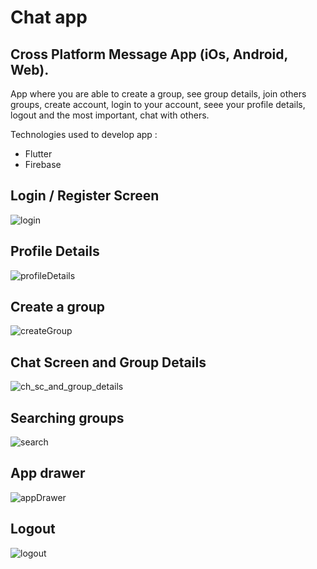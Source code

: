 # Chat app 

## Cross Platform Message App (iOs, Android, Web). 
App where you are able to create a group, see group details, join others groups, create account, login to your account, seee your profile details, logout and the most important, chat with others.

Technologies used to develop app : 
- Flutter
- Firebase

## Login / Register Screen
![login](./chat_app_sc/loginAndRegister.png)

## Profile Details
![profileDetails](./chat_app_sc/profile_details.PNG)

## Create a group
![createGroup](./chat_app_sc/baf_create_group.PNG)

## Chat Screen and Group Details
![ch_sc_and_group_details](./chat_app_sc/chat_details_sc.png)

## Searching groups
![search](./chat_app_sc/search.PNG)

## App drawer
![appDrawer](./chat_app_sc/app_drawer.PNG)

## Logout
![logout](./chat_app_sc/logout.PNG)
